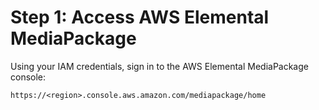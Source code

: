 # Step 1: Access AWS Elemental MediaPackage<a name="access-emp"></a>

Using your IAM credentials, sign in to the AWS Elemental MediaPackage console:

```
https://<region>.console.aws.amazon.com/mediapackage/home
```